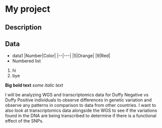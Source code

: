 # My project

## Description

## Data
* data1 
|Number|Color|
|--|---|
|5|Orange|
|9|Red|
* Numbered list
1. hi
2. bye

**Big bold text**
*some italic text*


I will be analyzing WGS and transcriptomics data for Duffy Negative vs Duffy Positive individuals to observe differences in genetic variation and observe any patterns in comparison to data from other countries. I want to also look at transcriptomics data alongside the WGS to see if the variations found in the DNA are being transcribed to determine if there is a functional effect of the SNPs.
